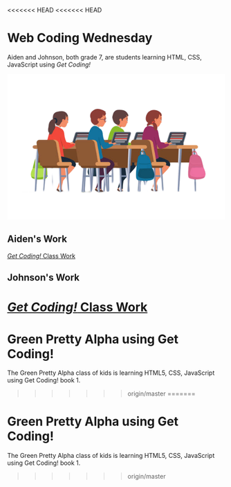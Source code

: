 <<<<<<< HEAD
<<<<<<< HEAD
# Web Coding Wednesday

Aiden and Johnson, both grade 7,  are students learning HTML, CSS, JavaScript using *Get Coding!*

![Pupils in classroom flat illustration. Children sitting at desks. University, college education. Students using laptops. Boys and girls cartoon characters wearing uniform. Classmates at lesson, class](istockphoto-1144461763-612x612.png)

## Aiden's Work

[*Get Coding!* Class Work](./aiden)

## Johnson's Work

[*Get Coding!* Class Work](./johnson)
=======
# Green Pretty Alpha using Get Coding!

The Green Pretty Alpha class of kids is learning HTML5, CSS, JavaScript using Get Coding! book 1.
>>>>>>> origin/master
=======
# Green Pretty Alpha using Get Coding!

The Green Pretty Alpha class of kids is learning HTML5, CSS, JavaScript using Get Coding! book 1.
>>>>>>> origin/master
